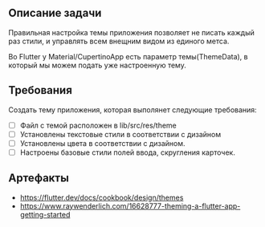 ## Описание задачи

Правильная настройка темы приложения позволяет не писать каждый раз стили, и управлять всем внещним видом из единого метса.

Во Flutter у Material/CupertinoApp есть параметр темы(ThemeData), в который мы можем подать уже настроенную тему.

## Требования
Создать тему приложения, которая выполянет следующие требования:

* [ ] Файл с темой расположен в lib/src/res/theme
* [ ] Установлены текстовые стили в соответствии с дизайном
* [ ] Установлены цвета в соответствии с дизайном.
* [ ] Настроены базовые стили полей ввода, скругления карточек.

## Артефакты

- https://flutter.dev/docs/cookbook/design/themes
- https://www.raywenderlich.com/16628777-theming-a-flutter-app-getting-started

 